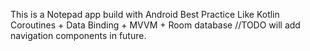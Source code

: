 This is a Notepad app build with Android Best Practice Like Kotlin Coroutines + Data Binding + MVVM + Room database
//TODO will add navigation components in future.
